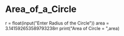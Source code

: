 # Area_of_a_Circle
r = float(input("Enter Radius of the Circle"))
area = 3.141592653589793238*r*r
print("Area of Circle = ",area)
